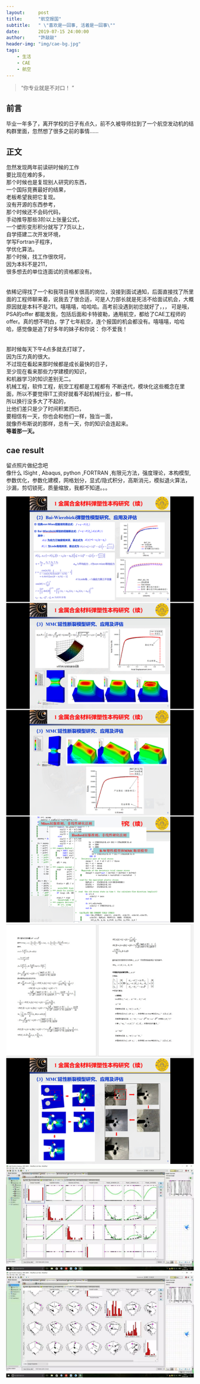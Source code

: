 ```yaml
---
layout:     post
title:      "航空报国"
subtitle:   " \"喜欢是一回事, 活着是一回事\""
date:       2019-07-15 24:00:00
author:     "許敲敲"
header-img: "img/cae-bg.jpg"
tags:
    - 生活
    - CAE
    - 航空
---
```


> “你专业就是不对口！ ”

## 前言
毕业一年多了，离开学校的日子有点久，前不久被导师拉到了一个航空发动机的结构群里面，忽然想了很多之前的事情……

## 正文

忽然发现两年前读研时候的工作
<br>要比现在难的多，
<br>那个时候也是复现别人研究的东西，
<br>一个国际竞赛最好的结果，
<br>老板希望我把它复现。
<br>没有开源的东西参考，
<br>那个时候还不会码代码，
<br>手动推导那些3阶以上张量公式，
<br>一个塑形变形积分就写了7页以上，
<br>自学搭建二次开发环境，
<br>学写Fortran子程序，
<br>学优化算法。
<br>那个时候，找工作很坎坷，
<br>因为本科不是211，
<br>很多想去的单位连面试的资格都没有。
<br><br>
<br>依稀记得找了一个和我项目相关很高的岗位，没接到面试通知，后面直接找了所里面的工程师聊来着，说我去了很合适，可是人力部长就是死活不给面试机会，大概原因就是本科不是211。嘻嘻嘻，哈哈哈。高考前没遇到初恋就好了，，，
可是哦，PSA的offer 都能发我，包括后面和卡特彼勒，通用航空，都给了CAE工程师的offer。真的想不明白，学了七年航空，连个报国的机会都没有。嘻嘻嘻，哈哈哈，感觉像是追了好多年的妹子和你说：  你不爱我！
<br><br>
<br>那时候每天下午4点多就去打球了，
<br>因为压力真的很大。
<br>不过现在看起来那时候都是成长最快的日子，
<br>至少现在看来那些力学建模的知识，
<br>和机器学习的知识差别无二。
<br>机械工程，软件工程，航空工程都是工程都有 不断迭代，模块化这些概念在里面，所以不要觉得IT工资好就看不起机械行业，都一样。
<br>所以换行没多大了不起的，
<br>比他们差只是少了时间积累而已，
<br>要相信有一天，你也会和他们一样，独当一面，
<br> 就像乔布斯说的那样，总有一天，你的知识会连起来。
<br> **等着那一天。**
<br>


## cae result
  留点照片做纪念吧
  <br>
  像什么 ISight , Abaqus, python ,FORTRAN ,有限元方法，强度理论，本构模型, 参数优化，参数化建模，网格划分，显式/隐式积分，高斯消元，模拟退火算法，沙漏，剪切锁死，质量缩放，我都不知道。。。

![好看](../img/cae-1.png)
<br>
![好看](../img/cae-2.png)
<br>
![好看](../img/cae-3.png)
<br>
![好看](../img/cae-4.png)
<br>
![好看](../img/cae-5.jpg)
<br>
![好看](../img/cae-6.png)
<br>
![好看](../img/cae-7.jpg)
<br>
![好看](../img/cae-8.jpg)


